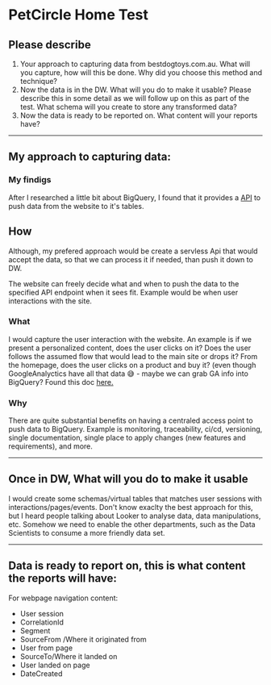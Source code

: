 # PetCircle Home Test


## Please describe

1. Your approach to capturing data from bestdogtoys.com.au. What will you capture,
how will this be done. Why did you choose this method and technique?
2. Now the data is in the DW. What will you do to make it usable? Please describe this
in some detail as we will follow up on this as part of the test. What schema will you
create to store any transformed data?
3. Now the data is ready to be reported on. What content will your reports have?

---

## My approach to capturing data:

### My findigs
After I researched a little bit about BigQuery, I found that it provides a [API](https://cloud.google.com/bigquery/streaming-data-into-bigquery#streaminginsertexamples) to push data from the website to it's tables. 

## How
Although, my prefered approach would be create a servless Api that would accept the data, so that we can process it if needed, than push it down to DW. 

The website can freely decide what and when to push the data to the specified API endpoint when it sees fit. Example would be when user interactions with the site.


### What
I would capture the user interaction with the website. An example is if we present a personalized content, does the user clicks on it? Does the user follows the assumed flow that would lead to the main site or drops it? From the homepage, does the user clicks on a product and buy it? (even though GoogleAnalyctics have all that data 😅 - maybe we can grab GA info into BigQuery? Found this doc [here.](https://support.google.com/analytics/answer/3416092?hl=en#zippy=%2Cin-this-article)


### Why
There are quite substantial benefits on having a centraled access point to push data to BigQuery. Example is monitoring, traceability, ci/cd, versioning, single documentation, single place to apply changes (new features and requirements), and more.


---

## Once in DW, What will you do to make it usable

I would create some schemas/virtual tables that matches user sessions with interactions/pages/events. Don't know exaclty the best approach for this, but I heard people talking about Looker to analyse data, data manipulations, etc. Somehow we need to enable the other departments, such as the Data Scientists to consume a more friendly data set.  

---

## Data is ready to report on, this is what content the reports will have:
For webpage navigation content: 
- User session
- CorrelationId 
- Segment
- SourceFrom /Where it originated from
- User from page
- SourceTo/Where it landed on
- User landed on page
- DateCreated